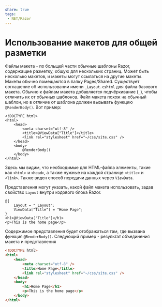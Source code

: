 ```yaml
---
share: true
tags:
 - NET/Razor
---
```

# Использование макетов для общей разметки
Файлы макета - по больщей части обычные шаблоны Razor, содержащие разметку, общую для нескольких страниц. Может быть несколько макетов, и макеты могут ссылаться на другие макеты.
Макеты обычно помещаются в папку Pages/Shared. Существует соглашение об использовании имени `_Layout.cshtml` для файла базового макета. Обычно к файлам макета добавляется подчёркивание (`_`), чтобы отличить их от обычных шаблонов.
Файл макета похож на обычный шаблон, но в отличие от шаблона должен вызывать функцию `@RenderBody()`.
Вот пример:
```razor
<!DOCTYPE html>
<html>
	<head>
		<meta charset="utf-8" />
		<title>@ViewData["Title"]</title>
		<link rel="stylesheet" href="~/css/site.css" />
	</head>
	<body>
		@RenderBody()
	</body>
</html>
```
Здесь мы видим, что необходимые для HTML-файла элементы, такие как `<html>` и `<head>`, а также нужные на каждой странице `<title>` и `<link>`. Также виден способ передачи данных через `ViewData`.

Представления могут указать, какой файл макета использовать, задав свойство `Layout` внутри кодового блока Razor.
```razor
@{
	Layout = "_Layout";
	ViewData["Title"] = "Home Page";
}
<h1>@ViewData["Title"]</h1>
<p>This is the home page</p>
```

Содержимое представления будет отображаться там, где вызвана функция `@RenderBody()`. Следующий пример - результат объединения макета и представления
```html
<!DOCTYPE html>
<html>
	<head>
		<meta charset="utf-8" />
		<title>Home Page</title>
		<link rel="stylesheet" href="~/css/site.css" />
	</head>
	<body>
		<h1>Home Page</h1>
		<p>This is the home page</p>
	</body>
</html>
```